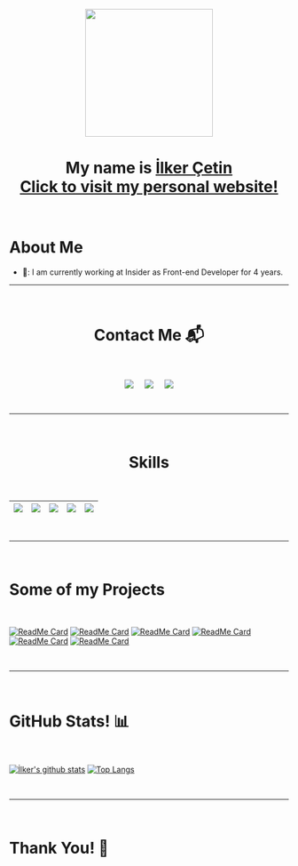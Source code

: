 <p align="center">
  <img src="https://miro.medium.com/max/2048/1*OohqW5DGh9CQS4hLY5FXzA.png" height="230"/>
</p>
<h1 align="center">My name is <a href="https://ilkercetin.netlify.app/" target="_blank">İlker Çetin<a>
<br>
<a href="https://ilkercetin.netlify.app/" target="_blank">Click to visit my personal website!<a>
</h1>
<Br>
<h1>About Me</h1>

- 🔭: I am currently working at Insider as Front-end Developer for 4 years.
  
<hr>
<Br>
<h1 align="center">Contact Me 📬</h1>
<Br>
<p align="center">
<a href="https://www.linkedin.com/in/ilker-ctn" target="_blank"><img align="center" src="https://img.shields.io/badge/İlker Çetin-0077B5?style=for-the-badge&logo=linkedin&logoColor=white" /></a> &nbsp;&nbsp;&nbsp;  <a href="mailto:97ilkercetin@gmail.com" target="_blank"><img align="center" src="https://img.shields.io/badge/97ilkercetin@gmail.com-D14836?style=for-the-badge&logo=gmail&logoColor=white" /></a>    &nbsp;&nbsp;&nbsp;       <a href="https://www.github.com/ilkercetin" target="_blank"><img align="center" src="https://img.shields.io/badge/ilkercetin-100000?style=for-the-badge&logo=github&logoColor=white" /></a>
</p>
  
<Br>
<hr>
<Br>
<h1 align="center">Skills</h1>
<Br>
  
|![](https://img.shields.io/badge/Vue-green?style=for-the-badge)|![](https://img.shields.io/badge/React-aqua?style=for-the-badge)|![](https://img.shields.io/badge/Javascript-yellow?style=for-the-badge)|![](https://img.shields.io/badge/HTML-orange?style=for-the-badge)|![](https://img.shields.io/badge/CSS-blue?style=for-the-badge)|
|---|---|---|---|---|
  
  
<Br>
<hr>
<Br>
<h1>Some of my Projects</h1>
<Br>

[![ReadMe Card](https://github-readme-stats.vercel.app/api/pin/?username=ilkercetin&repo=vite-personal-website)](https://github.com/ilkercetin/vite-personal-website)
[![ReadMe Card](https://github-readme-stats.vercel.app/api/pin/?username=ilkercetin&repo=memory-game)](https://github.com/ilkercetin/memory-game)
[![ReadMe Card](https://github-readme-stats.vercel.app/api/pin/?username=ilkercetin&repo=color-picker)](https://github.com/ilkercetin/color-picker)
[![ReadMe Card](https://github-readme-stats.vercel.app/api/pin/?username=ilkercetin&repo=movie-listing)](https://github.com/ilkercetin/movie-listing)
[![ReadMe Card](https://github-readme-stats.vercel.app/api/pin/?username=ilkercetin&repo=product-recommender-page)](https://github.com/ilkercetin/product-recommender-page)
[![ReadMe Card](https://github-readme-stats.vercel.app/api/pin/?username=ilkercetin&repo=to-do-app)](https://github.com/ilkercetin/to-do-app)


<Br>
<hr>
<Br>
<h1>GitHub Stats! 📊</h1>
<Br>
  
[![İlker's github stats](https://github-readme-stats.vercel.app/api?username=ilkercetin&show_icons=true&theme=merko)](https://github.com/ilkercetin/github-readme-stats) [![Top Langs](https://github-readme-stats.vercel.app/api/top-langs/?username=ilkercetin&layout=compact&theme=merko)](https://github.com/ilkercetin/github-readme-stats)

 
<Br>
<hr>
<Br>
<h1>Thank You! 🤵 </h1>
<Br>
